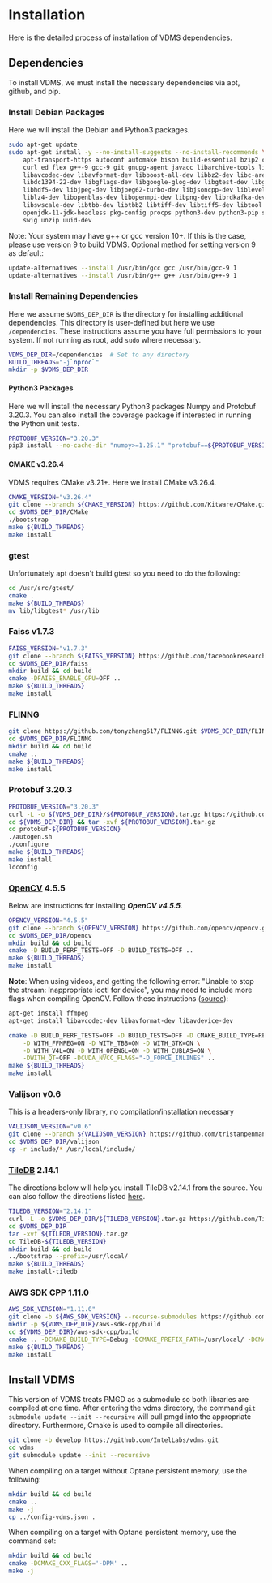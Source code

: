 # Installation
Here is the detailed process of installation of VDMS dependencies.

## Dependencies
To install VDMS, we must install the necessary dependencies via apt, github, and pip.

### Install Debian Packages
Here we will install the Debian and Python3 packages.
```bash
sudo apt-get update
sudo apt-get install -y --no-install-suggests --no-install-recommends \
    apt-transport-https autoconf automake bison build-essential bzip2 ca-certificates \
    curl ed flex g++-9 gcc-9 git gnupg-agent javacc libarchive-tools libatlas-base-dev \
    libavcodec-dev libavformat-dev libboost-all-dev libbz2-dev libc-ares-dev libcurl4-openssl-dev \
    libdc1394-22-dev libgflags-dev libgoogle-glog-dev libgtest-dev libgtk-3-dev libgtk2.0-dev \
    libhdf5-dev libjpeg-dev libjpeg62-turbo-dev libjsoncpp-dev libleveldb-dev liblmdb-dev \
    liblz4-dev libopenblas-dev libopenmpi-dev libpng-dev librdkafka-dev libsnappy-dev libssl-dev \
    libswscale-dev libtbb-dev libtbb2 libtiff-dev libtiff5-dev libtool libzmq3-dev mpich \
    openjdk-11-jdk-headless pkg-config procps python3-dev python3-pip software-properties-common \
    swig unzip uuid-dev
```
Note: Your system may have g++ or gcc version 10+. If this is the case, please use version 9 to build VDMS. Optional method for setting version 9 as default:
```bash
update-alternatives --install /usr/bin/gcc gcc /usr/bin/gcc-9 1
update-alternatives --install /usr/bin/g++ g++ /usr/bin/g++-9 1
```

### Install Remaining Dependencies
Here we assume `$VDMS_DEP_DIR` is the directory for installing additional dependencies.
This directory is user-defined but here we use `/dependencies`.
These instructions assume you have full permissions to your system.
If not running as root, add `sudo` where necessary.
```bash
VDMS_DEP_DIR=/dependencies  # Set to any directory
BUILD_THREADS="-j`nproc`"
mkdir -p $VDMS_DEP_DIR
```

#### Python3 Packages
Here we will install the necessary Python3 packages Numpy and Protobuf 3.20.3.
You can also install the coverage package if interested in running the Python unit tests.
```bash
PROTOBUF_VERSION="3.20.3"
pip3 install --no-cache-dir "numpy>=1.25.1" "protobuf==${PROTOBUF_VERSION}" "coverage>=7.2.7"
```


#### CMAKE v3.26.4
VDMS requires CMake v3.21+.  Here we install CMake v3.26.4.
```bash
CMAKE_VERSION="v3.26.4"
git clone --branch ${CMAKE_VERSION} https://github.com/Kitware/CMake.git $VDMS_DEP_DIR/CMake
cd $VDMS_DEP_DIR/CMake
./bootstrap
make ${BUILD_THREADS}
make install
```

### gtest
Unfortunately apt doesn't build gtest so you need to do the following:
```bash
cd /usr/src/gtest/
cmake .
make ${BUILD_THREADS}
mv lib/libgtest* /usr/lib
```

### Faiss v1.7.3
```bash
FAISS_VERSION="v1.7.3"
git clone --branch ${FAISS_VERSION} https://github.com/facebookresearch/faiss.git $VDMS_DEP_DIR/faiss
cd $VDMS_DEP_DIR/faiss
mkdir build && cd build
cmake -DFAISS_ENABLE_GPU=OFF ..
make ${BUILD_THREADS}
make install
```

### FLINNG
```bash
git clone https://github.com/tonyzhang617/FLINNG.git $VDMS_DEP_DIR/FLINNG
cd $VDMS_DEP_DIR/FLINNG
mkdir build && cd build
cmake ..
make ${BUILD_THREADS}
make install
```

### Protobuf 3.20.3
```bash
PROTOBUF_VERSION="3.20.3"
curl -L -o ${VDMS_DEP_DIR}/${PROTOBUF_VERSION}.tar.gz https://github.com/protocolbuffers/protobuf/archive/refs/tags/v${PROTOBUF_VERSION}.tar.gz
cd ${VDMS_DEP_DIR} && tar -xvf ${PROTOBUF_VERSION}.tar.gz
cd protobuf-${PROTOBUF_VERSION}
./autogen.sh
./configure
make ${BUILD_THREADS}
make install
ldconfig
```

### [OpenCV](https://opencv.org/) 4.5.5
Below are instructions for installing ***OpenCV v4.5.5***.
```bash
OPENCV_VERSION="4.5.5"
git clone --branch ${OPENCV_VERSION} https://github.com/opencv/opencv.git $VDMS_DEP_DIR/opencv
cd $VDMS_DEP_DIR/opencv
mkdir build && cd build
cmake -D BUILD_PERF_TESTS=OFF -D BUILD_TESTS=OFF ..
make ${BUILD_THREADS}
make install
```

**Note**: When using videos, and getting the following error: "Unable to stop the stream: Inappropriate ioctl for device", you may need to include more flags when compiling OpenCV. Follow these instructions ([source](https://stackoverflow.com/questions/41200201/opencv-unable-to-stop-the-stream-inappropriate-ioctl-for-device)):
```bash
apt-get install ffmpeg
apt-get install libavcodec-dev libavformat-dev libavdevice-dev

cmake -D BUILD_PERF_TESTS=OFF -D BUILD_TESTS=OFF -D CMAKE_BUILD_TYPE=RELEASE -D CMAKE_INSTALL_PREFIX=/usr/local \
    -D WITH_FFMPEG=ON -D WITH_TBB=ON -D WITH_GTK=ON \
    -D WITH_V4L=ON -D WITH_OPENGL=ON -D WITH_CUBLAS=ON \
    -DWITH_QT=OFF -DCUDA_NVCC_FLAGS="-D_FORCE_INLINES" ..
make ${BUILD_THREADS}
make install
```

### Valijson v0.6
This is a headers-only library, no compilation/installation necessary
```bash
VALIJSON_VERSION="v0.6"
git clone --branch ${VALIJSON_VERSION} https://github.com/tristanpenman/valijson.git $VDMS_DEP_DIR/valijson
cd $VDMS_DEP_DIR/valijson
cp -r include/* /usr/local/include/
```


### [TileDB](https://tiledb.io/) 2.14.1
The directions below will help you install TileDB v2.14.1 from the source.
You can also follow the directions listed [here](https://docs.tiledb.io/en/latest/installation.html).
```bash
TILEDB_VERSION="2.14.1"
curl -L -o $VDMS_DEP_DIR/${TILEDB_VERSION}.tar.gz https://github.com/TileDB-Inc/TileDB/archive/refs/tags/${TILEDB_VERSION}.tar.gz && \
cd $VDMS_DEP_DIR
tar -xvf ${TILEDB_VERSION}.tar.gz
cd TileDB-${TILEDB_VERSION}
mkdir build && cd build
../bootstrap --prefix=/usr/local/
make ${BUILD_THREADS}
make install-tiledb
```

### AWS SDK CPP 1.11.0
```bash
AWS_SDK_VERSION="1.11.0"
git clone -b ${AWS_SDK_VERSION} --recurse-submodules https://github.com/aws/aws-sdk-cpp ${VDMS_DEP_DIR}/aws-sdk-cpp
mkdir -p ${VDMS_DEP_DIR}/aws-sdk-cpp/build
cd ${VDMS_DEP_DIR}/aws-sdk-cpp/build
cmake .. -DCMAKE_BUILD_TYPE=Debug -DCMAKE_PREFIX_PATH=/usr/local/ -DCMAKE_INSTALL_PREFIX=/usr/local/ -DBUILD_ONLY="s3" -DCUSTOM_MEMORY_MANAGEMENT=OFF
make ${BUILD_THREADS}
make install
```

## Install VDMS
This version of VDMS treats PMGD as a submodule so both libraries are compiled at one time. After entering the vdms directory, the command `git submodule update --init --recursive` will pull pmgd into the appropriate directory. Furthermore, Cmake is used to compile all directories.
```bash
git clone -b develop https://github.com/IntelLabs/vdms.git
cd vdms
git submodule update --init --recursive
```

When compiling on a target without Optane persistent memory, use the following:
```bash
mkdir build && cd build
cmake ..
make -j
cp ../config-vdms.json .
```

When compiling on a target with Optane persistent memory, use the command set:
```bash
mkdir build && cd build
cmake -DCMAKE_CXX_FLAGS='-DPM' ..
make -j
```


